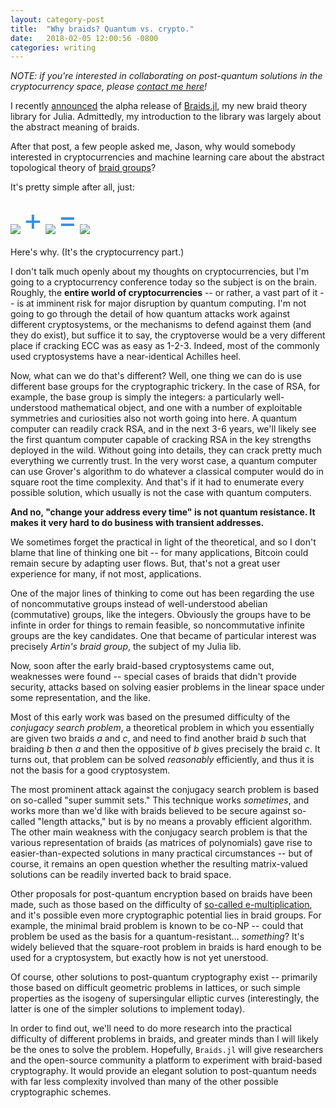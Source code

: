 ```yaml
---
layout: category-post
title:  "Why braids? Quantum vs. crypto."
date:   2018-02-05 12:00:56 -0800
categories: writing
---
```


*NOTE: if you're interested in collaborating on post-quantum solutions in the cryptocurrency space, please [contact me here](https://jwvictor.github.io/about/)!*

I recently [announced](https://jwvictor.github.io/writing/2018/02/05/introducting-braids-jl.html) the alpha release of [Braids.jl](https://github.com/jwvictor/Braids.jl), my new braid theory library for Julia. Admittedly, my introduction to the library was largely about the abstract meaning of braids.

After that post, a few people asked me, Jason, why would somebody interested in cryptocurrencies and machine learning care about the abstract topological theory of [braid groups](https://en.wikipedia.org/wiki/Braid_group)?

It's pretty simple after all, just:

![](https://upload.wikimedia.org/wikipedia/commons/3/33/Braid_s3.png) <sup style="font-size: 48px; margin-bottom: 42px; color: #3890df">+</sup> ![](https://upload.wikimedia.org/wikipedia/commons/3/31/Braid_s2.png) <sup style="font-size: 48px; margin-bottom: 42px; color: #3890df">=</sup> ![](https://upload.wikimedia.org/wikipedia/commons/e/e7/Braid_s3s2.png)

Here's why. (It's the cryptocurrency part.)

I don't talk much openly about my thoughts on cryptocurrencies, but I'm going to a cryptocurrency conference today so the subject is on the brain. Roughly, the **entire world of cryptocurrencies** -- or rather, a vast part of it -- is at imminent risk for major disruption by quantum computing. I'm not going to go through the detail of how quantum attacks work against different cryptosystems, or the mechanisms to defend against them (and they do exist), but suffice it to say, the cryptoverse would be a very different place if cracking ECC was as easy as 1-2-3. Indeed, most of the commonly used cryptosystems have a near-identical Achilles heel.

Now, what can we do that's different? Well, one thing we can do is use different base groups for the cryptographic trickery. In the case of RSA, for example, the base group is simply the integers: a particularly well-understood mathematical object, and one with a number of exploitable symmetries and curiosities also not worth going into here. A quantum computer can readily crack RSA, and in the next 3-6 years, we'll likely see the first quantum computer capable of cracking RSA in the key strengths deployed in the wild. Without going into details, they can crack pretty much everything we currently trust. In the very worst case, a quantum computer can use Grover's algorithm to do whatever a classical computer would do in square root the time complexity. And that's if it had to enumerate every possible solution, which usually is not the case with quantum computers. 

**And no, "change your address every time" is not quantum resistance. It makes it very hard to do business with transient addresses.**

We sometimes forget the practical in light of the theoretical, and so I don't blame that line of thinking one bit -- for many applications, Bitcoin could remain secure by adapting user flows. But, that's not a great user experience for many, if not most, applications.

One of the major lines of thinking to come out has been regarding the use of noncommutative groups instead of well-understood abelian (commutative) groups, like the integers. Obviously the groups have to be infinte in order for things to remain feasible, so noncommutative infinite groups are the key candidates. One that became of particular interest was precisely _Artin's braid group_, the subject of my Julia lib.

Now, soon after the early braid-based cryptosystems came out, weaknesses were found -- special cases of braids that didn't provide security, attacks based on solving easier problems in the linear space under some representation, and the like. 

Most of this early work was based on the presumed difficulty of the _conjugacy search problem_, a theoretical problem in which you essentially are given two braids _a_ and _c_, and need to find another braid _b_ such that braiding _b_ then _a_ and then the oppositive of _b_ gives precisely the braid _c_. It turns out, that problem can be solved _reasonably_ efficiently, and thus it is not the basis for a good cryptosystem.

The most prominent attack against the conjugacy search problem is based on so-called "super summit sets." This technique works _sometimes_, and works more than we'd like with braids believed to be secure against so-called "length attacks," but is by no means a provably efficient algorithm. The other main weakness with the conjugacy search problem is that the various representation of braids (as matrices of polynomials) gave rise to easier-than-expected solutions in many practical circumstances -- but of course, it remains an open question whether the resulting matrix-valued solutions can be readily inverted back to braid space. 

Other proposals for post-quantum encryption based on braids have been made, such as those based on the difficulty of [so-called e-multiplication](https://www.securerf.com/wp-content/uploads/2017/01/SecureRF-GTDH-Quantum-Resistant-12-16.pdf), and it's possible even more cryptographic potential lies in braid groups. For example, the minimal braid problem is known to be co-NP -- could that problem be used as the basis for a quantum-resistant... _something_? It's widely believed that the square-root problem in braids is hard enough to be used for a cryptosystem, but exactly how is not yet unerstood.

Of course, other solutions to post-quantum cryptography exist -- primarily those based on difficult geometric problems in lattices, or such simple properties as the isogeny of supersingular elliptic curves (interestingly, the latter is one of the simpler solutions to implement today). 

In order to find out, we'll need to do more research into the practical difficulty of different problems in braids, and greater minds than I will likely be the ones to solve the problem. Hopefully, `Braids.jl` will give researchers and the open-source community a platform to experiment with braid-based cryptography. It would provide an elegant solution to post-quantum needs with far less complexity involved than many of the other possible cryptographic schemes.
